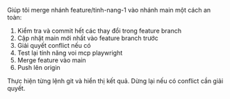 Giúp tôi merge nhánh feature/tinh-nang-1 vào nhánh main một cách an toàn:

1. Kiểm tra và commit hết các thay đổi trong feature branch
2. Cập nhật main mới nhất vào feature branch trước
3. Giải quyết conflict nếu có
4. Test lại tính năng voi mcp playwright
5. Merge feature vào main
6. Push lên origin

Thực hiện từng lệnh git và hiển thị kết quả. Dừng lại nếu có conflict cần giải quyết.